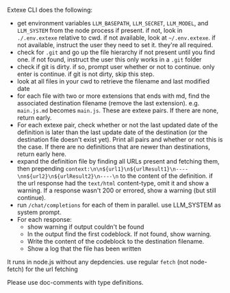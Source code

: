 Extexe CLI does the following:

- get environment variables `LLM_BASEPATH`, `LLM_SECRET`, `LLM_MODEL`, and `LLM_SYSTEM` from the node process if present. if not, look in `./.env.extexe` relative to cwd. if not available, look at `~/.env.extexe`. if not available, instruct the user they need to set it. they're all required.
- check for `.git` and go up the file hierarchy if not present until you find one. if not found, instruct the user this only works in a `.git` folder
- check if git is dirty. if so, prompt user whether or not to continue. only enter is continue. if git is not dirty, skip this step.
- look at all files in your cwd to retrieve the filename and last modified date
- for each file with two or more extensions that ends with md, find the associated destination filename (remove the last extension). e.g. `main.js.md` becomes `main.js`. These are extexe pairs. If there are none, return early.
- For each extexe pair, check whether or not the last updated date of the definition is later than the last update date of the destination (or the destination file doesn't exist yet). Print all pairs and whether or not this is the case. If there are no definitions that are newer than destinations, return early here.
- expand the definition file by finding all URLs present and fetching them, then prepending `context:\n\n${url1}\n${urlResult1}\n----\nn${url2}\n${urlResult2}\n----\n` to the content of the definition. if the url response had the `text/html` content-type, omit it and show a warning. If a response wasn't 200 or errored, show a warning (but still continue).
- run `/chat/completions` for each of them in parallel. use LLM_SYSTEM as system prompt.
- For each response:
  - show warning if output couldn't be found
  - In the output find the first codeblock. If not found, show warning.
  - Write the content of the codeblock to the destination filename.
  - Show a log that the file has been written

It runs in node.js without any depdencies. use regular `fetch` (not node-fetch) for the url fetching

Please use doc-comments with type definitions.
